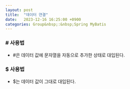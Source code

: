```yaml
---
layout: post
title:  "데이터 연결"
date:   2023-12-16 16:25:00 +0900
categories: Group&nbsp;:&nbsp;Spring MyBatis
---
```


### # 사용법

- #은 데이터 값에 문자열을 자동으로 추가한 상태로 대입된다.

### $ 사용법

- $는 데이터 값이 그대로 대입된다.